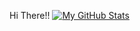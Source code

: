 Hi There!!
[![My GitHub Stats](https://github-readme-stats.vercel.app/api/?username=swapnil-dot&count_private=true&theme=tokyonight&showicons=true)]()

